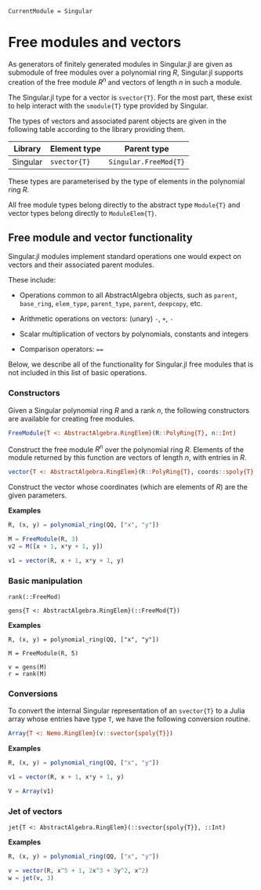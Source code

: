 ```@meta
CurrentModule = Singular
```

# Free modules and vectors

As generators of finitely generated modules in Singular.jl are given as submodule of
free modules over a polynomial ring $R$, Singular.jl supports creation of the free
module $R^n$ and vectors of length $n$ in such a module.

The Singular.jl type for a vector is `svector{T}`. For the most part, these exist to
help interact with the `smodule{T}` type provided by Singular.

The types of vectors and associated parent objects are given in the following table
according to the library providing them.

 Library        | Element type    | Parent type
----------------|-----------------|--------------------------
Singular        | `svector{T}`    | `Singular.FreeMod{T}`

These types are parameterised by the type of elements in the polynomial ring $R$.

All free module types belong directly to the abstract type `Module{T}` and vector types
belong directly to `ModuleElem{T}`.

## Free module and vector functionality

Singular.jl modules implement standard operations one would expect on vectors and their
associated parent modules.

These include:

 * Operations common to all AbstractAlgebra objects, such as `parent`, `base_ring`,
   `elem_type`, `parent_type`, `parent`, `deepcopy`, etc.

 * Arithmetic operations on vectors: (unary) `-`, `+`, `-`

 * Scalar multiplication of vectors by polynomials, constants and integers

 * Comparison operators: `==`

Below, we describe all of the functionality for Singular.jl free modules that is not
included in this list of basic operations.

### Constructors

Given a Singular polynomial ring $R$ and a rank $n$, the following constructors are
available for creating free modules.

```julia
FreeModule{T <: AbstractAlgebra.RingElem}(R::PolyRing{T}, n::Int)
```

Construct the free module $R^n$ over the polynomial ring $R$. Elements of the module
returned by this function are vectors of length $n$, with entries in $R$.

```julia
vector{T <: AbstractAlgebra.RingElem}(R::PolyRing{T}, coords::spoly{T}...)
```

Construct the vector whose coordinates (which are elements of $R$) are the given
parameters.

**Examples**

```julia
R, (x, y) = polynomial_ring(QQ, ["x", "y"])

M = FreeModule(R, 3)
v2 = M([x + 1, x*y + 1, y])

v1 = vector(R, x + 1, x*y + 1, y)
```

### Basic manipulation


```@docs
rank(::FreeMod)
```

```@docs
gens{T <: AbstractAlgebra.RingElem}(::FreeMod{T})
```

**Examples**

```
R, (x, y) = polynomial_ring(QQ, ["x", "y"])

M = FreeModule(R, 5)

v = gens(M)
r = rank(M)
```

### Conversions

To convert the internal Singular representation of an `svector{T}` to a Julia array
whose entries have type `T`, we have the following conversion routine.

```julia
Array{T <: Nemo.RingElem}(v::svector{spoly{T}})
```

**Examples**

```julia
R, (x, y) = polynomial_ring(QQ, ["x", "y"])

v1 = vector(R, x + 1, x*y + 1, y)

V = Array(v1)
```

### Jet of vectors

```@docs
jet{T <: AbstractAlgebra.RingElem}(::svector{spoly{T}}, ::Int)
```

**Examples**
```julia
R, (x, y) = polynomial_ring(QQ, ["x", "y"])

v = vector(R, x^5 + 1, 2x^3 + 3y^2, x^2)
w = jet(v, 3)
```

